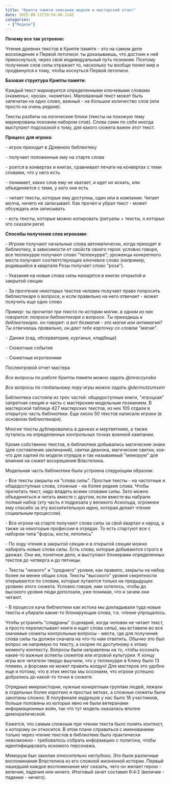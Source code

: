 ```yaml
---
title: "Крипта памяти описание модели и мастерский отчет"
date: 2025-08-11T19:54:40.114Z
categories:
 - ["Модели"]
---
```


**Почему все так устроено:**

Чтение древних текстов в Крипте памяти - это на самом деле восхождение к
Первой летописи: ты доказываешь, что достоин к ней прикоснуться, через
свой индивидуальный путь познания. Поэтому получение слов силы отражает
то, насколько ты вообще понял мир и продвинулся к тому, чтобы коснуться
Первой летописи.

**Базовая структура Крипты памяти:**

Каждый текст маркируется определенными ключевыми словами («камень»,
«роза», «комета»). Маловажный текст может быть запечатан на одно слово,
важный - на большое количество слов (или просто на очень редкие).

Тексты разбиты на логические блоки (тексты на похожую тему маркированы
похожим набором слов). Слова сами по себе иногда выступают подсказкой к
тому, для какого сюжета важен этот текст.

**Процесс для игрока:**

⁃ игрок приходит в Древнюю библиотеку

⁃ получает положенные ему на старте слова

⁃ роется в конвертах и книгах, сравнивает печати на конвертах с теми
словами, что у него есть

⁃ понимает, каких слов ему не хватает, и идет их искать, или
объединяется с теми, у кого они есть

⁃ читает тексты, которые ему доступны, один или в компании. Читает
молча, ничего не записывает. Как прочел и убрал текст - может обсуждать
или записывать

\- есть тексты, которые можно копировать (ритуалы + тексты, о которых
это сказали реги)

**Способы получения слов игроками:**

\- Игроки получают начальные слова автоматически, когда приходят в
библиотеку, в зависимости от свойств своего героя: условно говоря, все
теллекурре получают слово "теллекурре"; уроженцы конкретного места
получают соответствующее ключевое слово (например, родившийся в квартале
Розы получает слово "роза").

\- Указания на новые слова силы находятся в книгах открытой и закрытой
секции

\- За прочтение некоторых текстов человек получает право попросить
библиотекаря о вопросе, и если правильно на него отвечает - может
получить еще одно слово

*Пример: ты прочитал три текста по истории магии. в одном из них
говорится: попроси библиотекаря о вопросе. Ты приходишь к библиотекарю.
он говорит: а вот безмагия - это магия или антимагия? Ты отвечаешь
правильно, он дает тебе карточку со словом "магия".*

⁃ Данжи (сад, обсерватория, курганье, кладбище)

⁃ Сюжетные события

⁃ Сюжетные игротехники

Послеигровой отчет мастера

*Все вопросы по работе Крипты памяти можно задать @mraczynska*

*Все вопросы по глобальному лору игры можно задать @dermutzumsein*

Библиотека состояла из трех частей: общедоступные книги, "игроцкая"
запретная секция и часть с мастерским модельным познанием. В мастерской
таблице 427 мастерских текстов, из них 105 отдали в открытую часть
библиотеки. Еще около 50 текстов написали игроки (в основном
библиотекари).

Многие тексты дублировались в данжах и мертвятнике, а также лутались на
определенных контрольных точках военной кампании.

Кроме собственно текстов, в библиотеке добывались магические знаки (для
составления заклинаний), свитки деанона, магические свитки, кое-что для
хартий по модели отрядов и так называемый "меморум" для влияния на сюжет
воскрешения Властелина.

Модельная часть библиотеки была устроена следующим образом:

\- Все тексты закрыты на "слова силы". Простые тексты - на частотные и
общедоступные слова, сложные - на более редкие слова. Чтобы прочитать
текст, надо владеть всеми словами силы. Зато можно объединяться и читать
вместе с другом, если вместе вы набрали полный набор (эту часть я
подрезала у великого Аскольда, огромное ему спасибо за эту
восхитительную идею, которая делает чтение социальным процессом).

\- Все игроки на старте получают слова силы за свой квартал и народ, а
также за некоторые профессии в отрядах. То есть стартуют все с набором
типа "форсы, кости, летопись"

\- По ходу чтения в закрытой секции и в открытой секции можно набирать
новые слова силы. Есть слова, которые добываются строго в данжах. Они
же, понятное дело, и выступают блокерами определенных текстов до
четверга и до пятницы.

\- Тексты "низкого" и "среднего" уровня, как правило, закрыты на набор
более ли менее общих слов. Тексты "высокого" уровня секретности
открываются по словам, которые лутаются только на предыдущих уровнях
этого сюжета. Условно говоря, нам хотелось, чтобы до высокого уровня
люди доползали, уже понимая, что и зачем они читают.

\- В процессе кача библиотеки как истока мы докладывали туда новые
тексты и убирали какие-то блокирующие слова, т.е. чтение упрощалось.

Чтобы устранить "спидраны" (сценарий, когда человек не читает текст, а
просто перелистывает книги и ищет слова силы), мы вставили во все
значимые сюжеты контрольные вопросы - места, где для получения слова
силы ты должен сначала на что-то нам ответить. Обычно это был вопрос не
напрямую по тексту, а скорее по доступному к этому моменту контексту.
Вопросы были направлены на то, чтобы осознать какие-то важные аспекты
сюжетов или игровой культурки. К концу игры все читатели твердо выучили,
что у теллекурре в Клину было 13 племен, а форсами не может править
колдун! Для мастеров это удобно еще и потому, что в этих местах мы
осознаем, что игроки успешно добрались до какой-то точки в сюжете.

Отрядные микроистории, нужные конкретным группам людей, лежали в
отдельных более коротких и простых ветках, а сложные сюжеты были
закопаны сложно. В полуфинале мудрецов у нас было 18 участников, больше
половины из которых явно не были ветеранами информационных войн, так что
тут модель оказалась вполне демократической.

Кажется, что самым сложным при чтении текста было понять контекст, к
которому он относится. В этом плане справиться с именованием только
через чтение текстов в библиотеке было практически невозможно -
требовалось собрать информацию с полигона, чтобы идентифицировать
искомого персонажа.

Меморум был закопан относительно неглубоко. Это были различные
воспоминания Властелина из его сложной жизненной истории. Первый
нашедший каждое воспоминание мог сказать, чего он желает герою -
величия, падения или ничего. Итоговый зачет составил 6:4:2 (величие -
падение - ничего).
